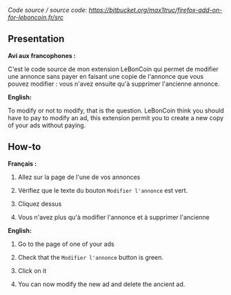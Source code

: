 _Code source / source code: <https://bitbucket.org/max1truc/firefox-add-on-for-leboncoin.fr/src>_

## Presentation

**Avi aux francophones :**

C'est le code source de mon extension LeBonCoin qui permet de modifier une annonce sans payer en faisant une copie de l'annonce que vous pouvez modifier : vous n'avez ensuite qu'à supprimer l'ancienne annonce.

**English:**

To modify or not to modify, that is the question.
LeBonCoin think you should have to pay to modify an ad, this extension permit you to create a new copy of your ads without paying.

## How-to

**Français :**

1.  Allez sur la page de l'une de vos annonces

2.  Vérifiez que le texte du bouton `Modifier l'annonce` est vert.

3.  Cliquez dessus

4.  Vous n'avez plus qu'à modifier l'annonce et à supprimer l'ancienne

**English:**

1.  Go to the page of one of your ads

2.  Check that the `Modifier l'annonce` button is green.

3.  Click on it

4.  You can now modify the new ad and delete the ancient ad.
